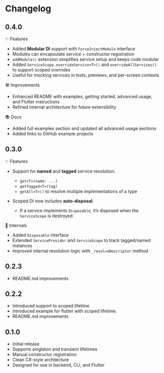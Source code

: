 # Changelog

## 0.4.0

✨ Features
- Added **Modular DI** support with `ForceInjectModule` interface
- Modules can encapsulate service + constructor registration
- `addModule()` extension simplifies service setup and keeps code modular
- Added `ServiceScope.overrideService<T>()` and `overrideAllServices()` to support scoped overrides
- Useful for mocking services in tests, previews, and per-screen contexts

🛠 Improvements
- Enhanced README with examples, getting started, advanced usage, and Flutter instructions
- Refined internal architecture for future extensibility

📚 Docs
- Added full examples section and updated all advanced usage sections
- Added links to GitHub example projects

## 0.3.0

✨ Features
- Support for **named** and **tagged** service resolution:
    - `get<T>(name: ...)`
    - `getTagged<T>(tag)`
    - `getAll<T>()` to resolve multiple implementations of a type

- Scoped DI now includes **auto-disposal**:
    - If a service implements `Disposable`, it’s disposed when the `ServiceScope` is destroyed

🧰 Internals
- Added `Disposable` interface
- Extended `ServiceProvider` and `ServiceScope` to track tagged/named instances
- Improved internal resolution logic with `_resolveDescriptor` method

## 0.2.3

- README.md improvements

## 0.2.2

- Introduced support to scoped lifetime
- Introduced example for flutter with scoped lifetime.
- README.md improvements

## 0.1.0

- Initial release
- Supports singleton and transient lifetimes
- Manual constructor registration
- Clean C#-style architecture
- Designed for use in backend, CLI, and Flutter
